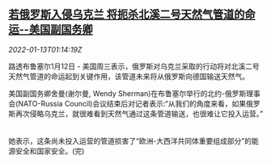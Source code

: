 <!--1642037463000-->
[若俄罗斯入侵乌克兰 将扼杀北溪二号天然气管道的命运--美国副国务卿](https://cn.reuters.com/article/us-sherman-russia-nord-stream2-0113-idCNKBS2JN03P)
------

<div><i>2022-01-13T01:14:19Z</i></div><p>路透布鲁塞尔1月12日 - 美国周三表示，俄罗斯对乌克兰采取的行动将对北溪二号天然气管道的命运起到关键作用，该管道未来将从俄罗斯向德国输送天然气。 　</p><p>美国副国务卿舍曼(谢尔曼, Wendy Sherman)在布鲁塞尔举行的北约-俄罗斯理事会(NATO-Russia Council)会议结束后对记者表示:“从我们的角度来看，如果俄罗斯再次侵略乌克兰，就很难看到天然气通过这条管道输送，也很难让它投入运营。” 　</p><p>她表示，这条尚未投入运营的管道损害了“欧洲-大西洋共同体重要组成部分”的能源安全和国家安全。(完)</p>

